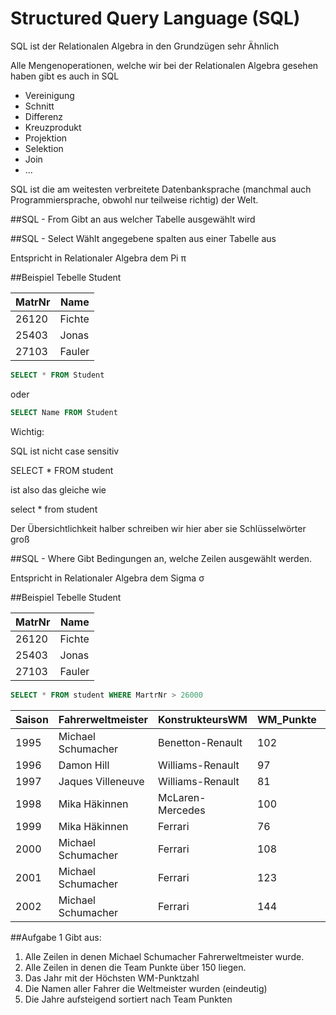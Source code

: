 # Structured Query Language (SQL)



SQL ist der Relationalen Algebra in den Grundzügen sehr Ähnlich

Alle Mengenoperationen, welche wir bei der Relationalen Algebra gesehen haben gibt es auch in SQL

* Vereinigung
* Schnitt
* Differenz
* Kreuzprodukt
* Projektion
* Selektion
* Join
* ...



SQL ist die am weitesten verbreitete Datenbanksprache (manchmal auch Programmiersprache, obwohl nur teilweise richtig) der Welt.



##SQL - From
Gibt an aus welcher Tabelle ausgewählt wird



##SQL - Select
Wählt angegebene spalten aus einer Tabelle aus

Entspricht in Relationaler Algebra dem Pi &pi;



##Beispiel
Tebelle Student

|MatrNr|Name|
|---|---|
|26120|Fichte|
|25403|Jonas|
|27103|Fauler|

```sql
SELECT * FROM Student
```
oder
```sql
SELECT Name FROM Student
```



Wichtig:

SQL ist nicht case sensitiv

SELECT * FROM student

ist also das gleiche wie

select * from student

Der Übersichtlichkeit halber schreiben wir hier aber sie Schlüsselwörter groß



##SQL - Where
Gibt Bedingungen an, welche Zeilen ausgewählt werden.

Entspricht in Relationaler Algebra dem Sigma &sigma;



##Beispiel
Tebelle Student

|MatrNr|Name|
|---|---|
|26120|Fichte|
|25403|Jonas|
|27103|Fauler|

```sql
SELECT * FROM student WHERE MartrNr > 26000
```



|Saison|Fahrerweltmeister|KonstrukteursWM|WM_Punkte|Team_Punkte|
|---|---|---|---|---|
|1995|Michael Schumacher|Benetton-Renault|102|137|
|1996|Damon Hill|Williams-Renault|97|175|
|1997|Jaques Villeneuve|Williams-Renault|81|123|
|1998|Mika Häkinnen|McLaren-Mercedes|100|156|
|1999|Mika Häkinnen|Ferrari|76|128|
|2000|Michael Schumacher|Ferrari|108|170|
|2001|Michael Schumacher|Ferrari|123|179|
|2002|Michael Schumacher|Ferrari|144|221|



##Aufgabe 1
Gibt aus:
1. Alle Zeilen in denen Michael Schumacher Fahrerweltmeister wurde.
2. Alle Zeilen in denen die Team Punkte über 150 liegen.
3. Das Jahr mit der Höchsten WM-Punktzahl
4. Die Namen aller Fahrer die Weltmeister wurden (eindeutig)
5. Die Jahre aufsteigend sortiert nach Team Punkten
